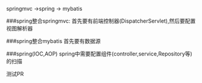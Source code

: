 springmvc  ->spring -> mybatis 

###spring整合springmvc:
    首先要有前端控制器(DispatcherServlet),然后要配置视图解析器
    
###spring整合mybatis
    首先要有数据源
    
###spring(IOC,AOP)
    spring中需要配置组件(controller,service,Repository等)的扫描    


测试PR
